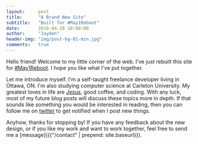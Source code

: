 ```yaml
---
layout:     post
title:      "A Brand New Site"
subtitle:   "Built for #May1Reboot"
date:       2016-04-28 10:00:00
author:     "Jayden"
header-img: "img/post-bg-01-min.jpg"
comments:   true
---
```


Hello friend! Welcome to my little corner of the web. I've just rebuilt this site for [#May1Reboot](http://www.may1reboot.com/). I hope you like what I've put together.

Let me introduce myself. I'm a self-taught freelance developer living in Ottawa, ON. I'm also studying computer science at Carleton University. My greatest loves in life are [Jesus](https://www.youtube.com/watch?v=BVpLCnpuUYA), good coffee, and coding. With any luck, most of my future blog posts will discuss these topics more in depth. If that sounds like something you would be interested in reading, then you can follow me on [twitter](https://twitter.com/jayden_windle) to get notified when I post new things.

Anyhow, thanks for stopping by! If you have any feedback about the new design, or if you like my work and want to work together, feel free to send me a [message]({{"/contact" | prepend: site.baseurl}}).
